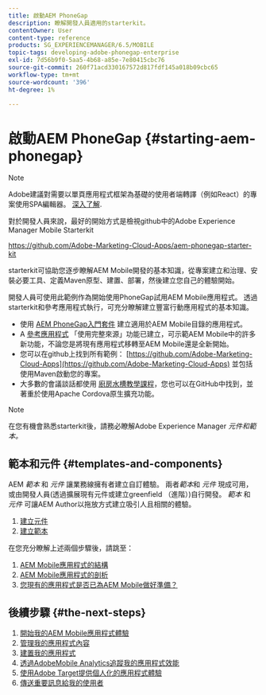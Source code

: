 ```yaml
---
title: 啟動AEM PhoneGap
description: 瞭解開發人員適用的starterkit。
contentOwner: User
content-type: reference
products: SG_EXPERIENCEMANAGER/6.5/MOBILE
topic-tags: developing-adobe-phonegap-enterprise
exl-id: 7d56b9f0-5aa5-4b68-a85e-7e80415cbc76
source-git-commit: 260f71acd330167572d817fdf145a018b09cbc65
workflow-type: tm+mt
source-wordcount: '396'
ht-degree: 1%

---
```


# 啟動AEM PhoneGap {#starting-aem-phonegap}

>[!NOTE]
>
>Adobe建議對需要以單頁應用程式框架為基礎的使用者端轉譯（例如React）的專案使用SPA編輯器。 [深入了解](/help/sites-developing/spa-overview.md).

對於開發人員來說，最好的開始方式是檢視github中的Adobe Experience Manager Mobile Starterkit

https://github.com/Adobe-Marketing-Cloud-Apps/aem-phonegap-starter-kit

starterkit可協助您逐步瞭解AEM Mobile開發的基本知識，從專案建立和治理、安裝必要工具、定義Maven原型、建置、部署，然後建立您自己的體驗開始。

開發人員可使用此範例作為開始使用PhoneGap試用AEM Mobile應用程式。 透過starterkit和參考應用程式執行，可充分瞭解建立豐富行動應用程式的基本知識。

* 使用 [AEM PhoneGap入門套件](https://github.com/Adobe-Marketing-Cloud-Apps/aem-phonegap-starter-kit) 建立適用於AEM Mobile目錄的應用程式。
* A [參考應用程式](https://github.com/Adobe-Marketing-Cloud-Apps/aem-mobile-hybrid-reference) 「使用完整來源」功能已建立，可示範AEM Mobile中的許多新功能，不論您是將現有應用程式移轉至AEM Mobile還是全新開始。
* 您可以在github上找到所有範例： [https://github.com/Adobe-Marketing-Cloud-Apps](https://github.com/Adobe-Marketing-Cloud-Apps) 並包括使用Maven啟動您的專案。
* 大多數的會議談話都使用 [廚房水槽教學課程](https://github.com/blefebvre/aem-phonegap-kitchen-sink)，您也可以在GitHub中找到，並著重於使用Apache Cordova原生擴充功能。

>[!NOTE]
>
>在您有機會熟悉starterkit後，請務必瞭解Adobe Experience Manager *元件和範本。*

## 範本和元件 {#templates-and-components}

AEM *範本* 和 *元件* 讓業務線擁有者建立自訂體驗。 兩者*範本*和 *元件* 現成可用，或由開發人員(透過擴展現有元件或建立greenfield （進階）)自行開發。 *範本* 和 *元件* 可讓AEM Author以拖放方式建立吸引人且相關的體驗。

1. [建立元件](/help/sites-developing/components.md)
1. [建立範本](/help/sites-developing/templates.md)

在您充分瞭解上述兩個步驟後，請跳至：

1. [AEM Mobile應用程式的結構](/help/mobile/phonegap-structure-an-app.md)
1. [AEM Mobile應用程式的剖析](/help/mobile/phonegap-apps-arch.md)
1. [您現有的應用程式是否已為AEM Mobile做好準備？](/help/mobile/phonegap-adding-content-to-imported-app.md)

## 後續步驟 {#the-next-steps}

1. [開始我的AEM Mobile應用程式體驗](/help/mobile/starting-aem-phonegap-app.md)
1. [管理我的應用程式內容](/help/mobile/phonegap-manage-app-content.md)
1. [建置我的應用程式](/help/mobile/building-app-mobile-phonegap.md)
1. [透過AdobeMobile Analytics追蹤我的應用程式效能](/help/mobile/phonegap-intro-to-app-analytics.md)
1. [使用Adobe Target提供個人化的應用程式體驗](/help/mobile/phonegap-aem-mobile-content-personalization.md)
1. [傳送重要訊息給我的使用者](/help/mobile/phonegap-push-notifications.md)

